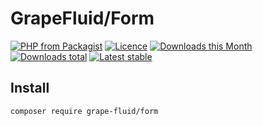 # GrapeFluid/Form

[![PHP from Packagist](https://img.shields.io/packagist/php-v/grape-fluid/form.svg?style=flat-square)](https://packagist.org/packages/grape-fluid/form)
[![Licence](https://img.shields.io/packagist/l/grape-fluid/form.svg?style=flat-square)](https://packagist.org/packages/grape-fluid/form)
[![Downloads this Month](https://img.shields.io/packagist/dm/grape-fluid/form.svg?style=flat-square)](https://packagist.org/packages/grape-fluid/form)
[![Downloads total](https://img.shields.io/packagist/dt/grape-fluid/form.svg?style=flat-square)](https://packagist.org/packages/grape-fluid/form)
[![Latest stable](https://img.shields.io/packagist/v/grape-fluid/form.svg?style=flat-square)](https://packagist.org/packages/grape-fluid/form)


## Install

```
composer require grape-fluid/form
```
